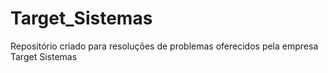 # Target_Sistemas
Repositório criado para resoluções de problemas oferecidos pela empresa Target Sistemas
